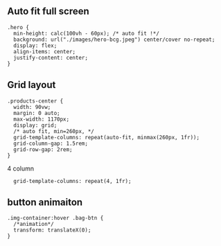 

## Auto fit full screen
```
.hero {
  min-height: calc(100vh - 60px); /* auto fit !*/
  background: url("./images/hero-bcg.jpeg") center/cover no-repeat;
  display: flex;
  align-items: center;
  justify-content: center;
}
```


## Grid layout
```
.products-center {
  width: 90vw;
  margin: 0 auto;
  max-width: 1170px;
  display: grid;
  /* auto fit, min=260px, */
  grid-template-columns: repeat(auto-fit, minmax(260px, 1fr));
  grid-column-gap: 1.5rem;
  grid-row-gap: 2rem;
}
```
4 column
```
  grid-template-columns: repeat(4, 1fr);
```

## button animaiton
```
.img-container:hover .bag-btn {
  /*animation*/
  transform: translateX(0);
}
```